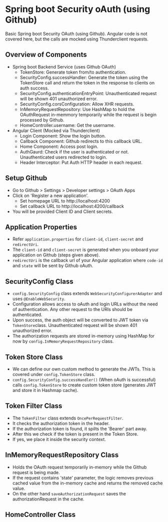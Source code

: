 # Spring boot Security oAuth (using Github)

Basic Spring boot Security OAuth (using Github). Angular code is not covered here, but the calls are mocked using Thunderclient requests.

## Overview of Components

- Spring boot Backend Service (uses Github OAuth)
  - TokenStore: Generate token from/to authentication.
  - SecurityConfig.successHandler: Generate the token using the TokenStore call and return the token in the response to clients on auth success.
  - SecurityConfig.authenticationEntryPoint: Unauthenticated request will be shown 401 unauthorized error.
  - SecurityConfig.corsConfiguration: Allow XHR requests.
  - InMemoryRequestRepository: Use HashMap to hold the OAuthRequest in-memmory temporarily while the request is begin processed by Github.
  - HomeController.username: Get the username.
- Angular Client (Mocked via Thunderclient)
  - Login Component: Show the login button.
  - Callback Component: Github redirects to this callback URL.
  - Home Component: Access post login.
  - AuthGaurd: Check if the user is authenticated or not. Unauthenticated users redirected to login.
  - Header Interceptor: Put Auth HTTP header in each request.

## Setup Github

- Go to Github > Settings > Developer settings > OAuth Apps
- Click on 'Register a new application'. 
  - Set homepage URL to http://localhost:4200
  - Set callback URL to http://localhost:4200/callback
- You will be provided Client ID and Client secrets.

## Application Properties

- Refer `application.properties` for `client-id`, `client-secret` and `redirectUri`. 
- The `client-id` and `client-secret` is generated when you onboard your application on Github (steps given above).
- `redirectUri` is the callback url of your Angular application where `code-id` and `state` will be sent by Github oAuth.

## SecurityConfig Class

- `config.SecurityConfig` class extends `WebSecurityConfigurerAdapter` and uses `@EnableWebSecurity`.
- Configuration allows access to oAuth and login URLs without the need of authentication. Any other request to the URIs should be authenticated.
- Upon success, the auth object will be converted to JWT token via `TokenStore`class. Unauthenticated request will be shown 401 unauthorized error.
- The authorization requests are stored in-memory using HashMap for now by `config.InMemoryRequestRepository` class.

## Token Store Class

- We can define our own custom method to generate the JWTs. This is covered under `config.TokenStore` class.
- `config.SecurityConfig.successHandler()` (When oAuth is successful) calls `config.TokenStore` to create custom token store (generates JWT and store it in Hashmap cache).

## Token Filter Class

- The `TokenFilter` class extends `OncePerRequestFilter`. 
- It checks the authorization token in the header. 
- If the authorization token is found, it spilts the 'Bearer' part away.
- After this we check if the token is present in the Token Store. 
- If yes, we place it inside the security context.

## InMemoryRequestRepository Class

- Holds the OAuth request temporarily in-memory while the Github request is being made.
- If the request contains 'state' parameter, the logic removes previous cached value from the in-memory cache and returns the removed cache value.
- On the other hand `saveAuthorizationRequest` saves the authorizationRequest in the cache.

## HomeController Class


